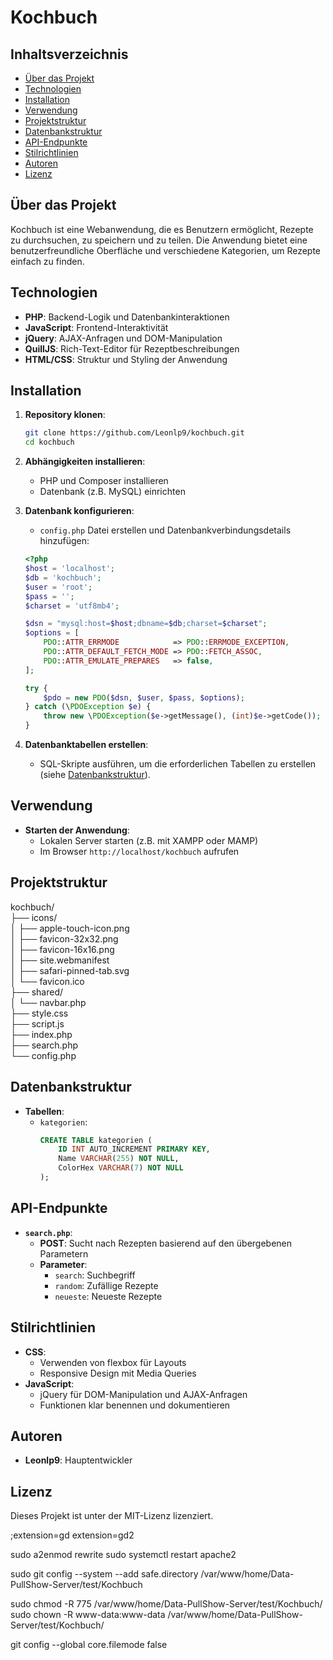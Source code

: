 # Kochbuch

## Inhaltsverzeichnis
- [Über das Projekt](#über-das-projekt)
- [Technologien](#technologien)
- [Installation](#installation)
- [Verwendung](#verwendung)
- [Projektstruktur](#projektstruktur)
- [Datenbankstruktur](#datenbankstruktur)
- [API-Endpunkte](#api-endpunkte)
- [Stilrichtlinien](#stilrichtlinien)
- [Autoren](#autoren)
- [Lizenz](#lizenz)

## Über das Projekt
Kochbuch ist eine Webanwendung, die es Benutzern ermöglicht, Rezepte zu durchsuchen, zu speichern und zu teilen. Die Anwendung bietet eine benutzerfreundliche Oberfläche und verschiedene Kategorien, um Rezepte einfach zu finden.

## Technologien
- **PHP**: Backend-Logik und Datenbankinteraktionen
- **JavaScript**: Frontend-Interaktivität
- **jQuery**: AJAX-Anfragen und DOM-Manipulation
- **QuillJS**: Rich-Text-Editor für Rezeptbeschreibungen
- **HTML/CSS**: Struktur und Styling der Anwendung

## Installation
1. **Repository klonen**:
    ```bash
    git clone https://github.com/Leonlp9/kochbuch.git
    cd kochbuch
    ```

2. **Abhängigkeiten installieren**:
    - PHP und Composer installieren
    - Datenbank (z.B. MySQL) einrichten

3. **Datenbank konfigurieren**:
    - `config.php` Datei erstellen und Datenbankverbindungsdetails hinzufügen:
    ```php
    <?php
    $host = 'localhost';
    $db = 'kochbuch';
    $user = 'root';
    $pass = '';
    $charset = 'utf8mb4';

    $dsn = "mysql:host=$host;dbname=$db;charset=$charset";
    $options = [
        PDO::ATTR_ERRMODE            => PDO::ERRMODE_EXCEPTION,
        PDO::ATTR_DEFAULT_FETCH_MODE => PDO::FETCH_ASSOC,
        PDO::ATTR_EMULATE_PREPARES   => false,
    ];

    try {
        $pdo = new PDO($dsn, $user, $pass, $options);
    } catch (\PDOException $e) {
        throw new \PDOException($e->getMessage(), (int)$e->getCode());
    }
    ```

4. **Datenbanktabellen erstellen**:
    - SQL-Skripte ausführen, um die erforderlichen Tabellen zu erstellen (siehe [Datenbankstruktur](#datenbankstruktur)).

## Verwendung
- **Starten der Anwendung**:
    - Lokalen Server starten (z.B. mit XAMPP oder MAMP)
    - Im Browser `http://localhost/kochbuch` aufrufen

## Projektstruktur
kochbuch/<br>
├── icons/<br>
│ ├── apple-touch-icon.png<br>
│ ├── favicon-32x32.png<br>
│ ├── favicon-16x16.png<br>
│ ├── site.webmanifest<br>
│ ├── safari-pinned-tab.svg<br>
│ └── favicon.ico <br>
├── shared/<br>
│ └── navbar.php<br>
├── style.css<br>
├── script.js<br>
├── index.php<br>
├── search.php<br>
└── config.php

## Datenbankstruktur
- **Tabellen**:
    - `kategorien`:
        ```sql
        CREATE TABLE kategorien (
            ID INT AUTO_INCREMENT PRIMARY KEY,
            Name VARCHAR(255) NOT NULL,
            ColorHex VARCHAR(7) NOT NULL
        );
        ```

## API-Endpunkte
- **`search.php`**:
    - **POST**: Sucht nach Rezepten basierend auf den übergebenen Parametern
    - **Parameter**:
        - `search`: Suchbegriff
        - `random`: Zufällige Rezepte
        - `neueste`: Neueste Rezepte

## Stilrichtlinien
- **CSS**:
    - Verwenden von flexbox für Layouts
    - Responsive Design mit Media Queries
- **JavaScript**:
    - jQuery für DOM-Manipulation und AJAX-Anfragen
    - Funktionen klar benennen und dokumentieren

## Autoren
- **Leonlp9**: Hauptentwickler

## Lizenz
Dieses Projekt ist unter der MIT-Lizenz lizenziert.

;extension=gd
extension=gd2

sudo a2enmod rewrite
sudo systemctl restart apache2

sudo git config --system --add safe.directory /var/www/home/Data-PullShow-Server/test/Kochbuch

sudo chmod -R 775 /var/www/home/Data-PullShow-Server/test/Kochbuch/
sudo chown -R www-data:www-data /var/www/home/Data-PullShow-Server/test/Kochbuch/

git config --global core.filemode false